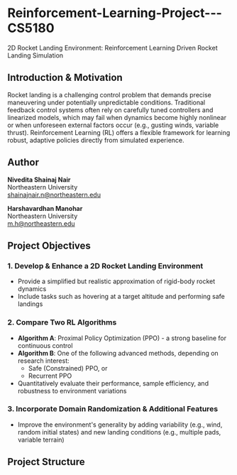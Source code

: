 # Reinforcement-Learning-Project---CS5180
2D Rocket Landing Environment:  Reinforcement Learning Driven Rocket Landing  Simulation

## Introduction & Motivation
Rocket landing is a challenging control problem that demands precise maneuvering under potentially unpredictable conditions. Traditional feedback control systems often rely on carefully tuned controllers and linearized models, which may fail when dynamics become highly nonlinear or when unforeseen external factors occur (e.g., gusting winds, variable thrust). Reinforcement Learning (RL) offers a flexible framework for learning robust, adaptive policies directly from simulated experience.

## Author
**Nivedita Shainaj Nair**  
Northeastern University  
shainajnair.n@northeastern.edu

**Harshavardhan Manohar**  
Northeastern University  
m.h@northeastern.edu

## Project Objectives

### 1. Develop & Enhance a 2D Rocket Landing Environment
- Provide a simplified but realistic approximation of rigid-body rocket dynamics
- Include tasks such as hovering at a target altitude and performing safe landings

### 2. Compare Two RL Algorithms
- **Algorithm A**: Proximal Policy Optimization (PPO) - a strong baseline for continuous control
- **Algorithm B**: One of the following advanced methods, depending on research interest:
  - Safe (Constrained) PPO, or
  - Recurrent PPO
- Quantitatively evaluate their performance, sample efficiency, and robustness to environment variations

### 3. Incorporate Domain Randomization & Additional Features
- Improve the environment's generality by adding variability (e.g., wind, random initial states) and new landing conditions (e.g., multiple pads, variable terrain)

## Project Structure
